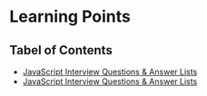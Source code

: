 <div class="container">
  <h1>Learning Points</h1>
  <h2> Tabel of Contents</h2>
  <ul>
    <li><a href="/javascript">JavaScript Interview Questions & Answer Lists</a></li>
    <li><a href="/javascript">JavaScript Interview Questions & Answer Lists</a></li>
  </ul>
</div>



